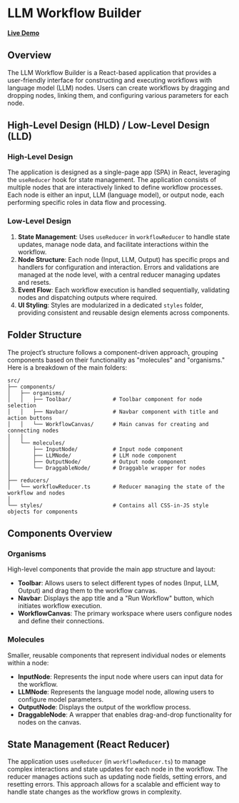 # LLM Workflow Builder

[**Live Demo**](https://llm-workflow-hemanth-kumars-projects-54558d95.vercel.app/)  

## Overview

The LLM Workflow Builder is a React-based application that provides a user-friendly interface for constructing and executing workflows with language model (LLM) nodes. Users can create workflows by dragging and dropping nodes, linking them, and configuring various parameters for each node.

## High-Level Design (HLD) / Low-Level Design (LLD)

### High-Level Design

The application is designed as a single-page app (SPA) in React, leveraging the `useReducer` hook for state management. The application consists of multiple nodes that are interactively linked to define workflow processes. Each node is either an input, LLM (language model), or output node, each performing specific roles in data flow and processing.

### Low-Level Design

1. **State Management**: Uses `useReducer` in `workflowReducer` to handle state updates, manage node data, and facilitate interactions within the workflow.
2. **Node Structure**: Each node (Input, LLM, Output) has specific props and handlers for configuration and interaction. Errors and validations are managed at the node level, with a central reducer managing updates and resets.
3. **Event Flow**: Each workflow execution is handled sequentially, validating nodes and dispatching outputs where required.
4. **UI Styling**: Styles are modularized in a dedicated `styles` folder, providing consistent and reusable design elements across components.

## Folder Structure

The project’s structure follows a component-driven approach, grouping components based on their functionality as "molecules" and "organisms." Here is a breakdown of the main folders:

```plaintext
src/
├── components/
│   ├── organisms/
│   │   ├── Toolbar/             # Toolbar component for node selection
│   │   ├── Navbar/              # Navbar component with title and action buttons
│   │   └── WorkflowCanvas/      # Main canvas for creating and connecting nodes
│   │
│   └── molecules/
│       ├── InputNode/           # Input node component
│       ├── LLMNode/             # LLM node component
│       ├── OutputNode/          # Output node component
│       └── DraggableNode/       # Draggable wrapper for nodes
│
├── reducers/
│   └── workflowReducer.ts       # Reducer managing the state of the workflow and nodes
│
└── styles/                      # Contains all CSS-in-JS style objects for components
```

## Components Overview

### Organisms
High-level components that provide the main app structure and layout:
- **Toolbar**: Allows users to select different types of nodes (Input, LLM, Output) and drag them to the workflow canvas.
- **Navbar**: Displays the app title and a "Run Workflow" button, which initiates workflow execution.
- **WorkflowCanvas**: The primary workspace where users configure nodes and define their connections.

### Molecules
Smaller, reusable components that represent individual nodes or elements within a node:
- **InputNode**: Represents the input node where users can input data for the workflow.
- **LLMNode**: Represents the language model node, allowing users to configure model parameters.
- **OutputNode**: Displays the output of the workflow process.
- **DraggableNode**: A wrapper that enables drag-and-drop functionality for nodes on the canvas.

## State Management (React Reducer)

The application uses `useReducer` (in `workflowReducer.ts`) to manage complex interactions and state updates for each node in the workflow. The reducer manages actions such as updating node fields, setting errors, and resetting errors. This approach allows for a scalable and efficient way to handle state changes as the workflow grows in complexity.
